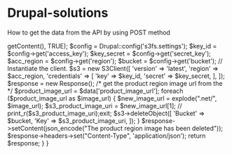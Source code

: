 # Drupal-solutions
How to get the data from the API by using POST method


<?php

namespace Drupal\rp_region\Controller;

use Drupal;
use Drupal\Core\Controller\ControllerBase;
use Symfony\Component\HttpFoundation\Request;
use Symfony\Component\HttpFoundation\Response;
use Drupal\node\Entity\Node;
use Drupal\file\Entity\File;
use Aws\S3\S3Client;


/**
 * Controller routines for redpepper-api routes.
 */
class ProductImageDeleteController extends ControllerBase
{
    /**
     * Callback for `/api/product-image-url/get` API method.
     *
     * @param \Symfony\Component\HttpFoundation\Request $request
     *   Json query request.
     *
     * @return \Symfony\Component\HttpFoundation\JsonResponse
     *   Json response.
     */
    public function ProductImageS3Delete(Request $request)
    {
        $data = json_decode($request->getContent(), TRUE);
        $config = Drupal::config('s3fs.settings');
        $key_id = $config->get('access_key');
        $key_secret = $config->get('secret_key');
        $acc_region = $config->get('region');
        $bucket = $config->get('bucket');
        // Instantiate the client.
        $s3 = new S3Client([
            'version' => 'latest',
            'region' => $acc_region,
            'credentials' => [
                'key' => $key_id,
                'secret' => $key_secret,
            ],
        ]);
        $response = new Response();

        /* get the product region image url from the  */
        $product_image_url = $data['product_image_url'];
        foreach ($product_image_url as $image_url) {
        $new_image_url = explode(".net/", $image_url);
        $s3_product_image_uri = $new_image_url[1];
         // print_r($s3_product_image_uri);exit;
        $s3->deleteObject([
            'Bucket' => $bucket,
            'Key' => $s3_product_image_uri,

        ]);
    }

        $response->setContent(json_encode("The product region image has been deleted"));
        $response->headers->set("Content-Type", 'application/json');
        return $response;
    }

}
